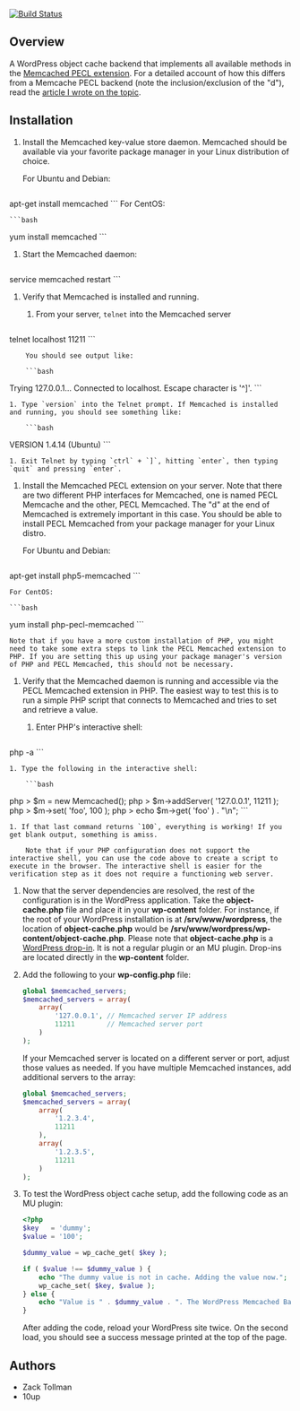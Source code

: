 [![Build Status](https://travis-ci.org/tollmanz/wordpress-memcached-backend.png?branch=master)](https://travis-ci.org/tollmanz/wordpress-memcached-backend)

## Overview

A WordPress object cache backend that implements all available methods in the [Memcached PECL extension](http://www.php.net/manual/en/class.memcached.php). For a detailed account of how this differs from a Memcache PECL backend (note the inclusion/exclusion of the "d"), read the [article I wrote on the topic](http://tollmanz.com/wordpress-memcached-object-cache/).

## Installation

1. Install the Memcached key-value store daemon. Memcached should be available via your favorite package manager in your Linux distribution of choice. 

	For Ubuntu and Debian:

	```bash
apt-get install memcached
	```
	For CentOS:

	```bash
yum install memcached
	```

1. Start the Memcached daemon:

	```bash
service memcached restart
	```

1. Verify that Memcached is installed and running. 

	1. From your server, `telnet` into the Memcached server

		```bash
telnet localhost 11211
		```
		
		You should see output like:

		```bash
Trying 127.0.0.1...
Connected to localhost.
Escape character is '^]'.
		```

	1. Type `version` into the Telnet prompt. If Memcached is installed and running, you should see something like:

		```bash
VERSION 1.4.14 (Ubuntu)
		```

	1. Exit Telnet by typing `ctrl` + `]`, hitting `enter`, then typing `quit` and pressing `enter`.

1. Install the Memcached PECL extension on your server. Note that there are two different PHP interfaces for Memcached, one is named PECL Memcache and the other, PECL Memcached. The "d" at the end of Memcached is extremely important in this case. You should be able to install PECL Memcached from your package manager for your Linux distro. 

	For Ubuntu and Debian:

	```bash
apt-get install php5-memcached
	```

	For CentOS:

	```bash
yum install php-pecl-memcached
	```

	Note that if you have a more custom installation of PHP, you might need to take some extra steps to link the PECL Memcached extension to PHP. If you are setting this up using your package manager's version of PHP and PECL Memcached, this should not be necessary.

1. Verify that the Memcached daemon is running and accessible via the PECL Memcached extension in PHP. The easiest way to test this is to run a simple PHP script that connects to Memcached and tries to set and retrieve a value.

	1. Enter PHP's interactive shell:

		```bash
php -a
		```

	1. Type the following in the interactive shell:

		```bash
php > $m = new Memcached();
php > $m->addServer( '127.0.0.1', 11211 );
php > $m->set( 'foo', 100 );
php > echo $m->get( 'foo' ) . "\n";
		```

	1. If that last command returns `100`, everything is working! If you get blank output, something is amiss.

		Note that if your PHP configuration does not support the interactive shell, you can use the code above to create a script to execute in the browser. The interactive shell is easier for the verification step as it does not require a functioning web server.

1. Now that the server dependencies are resolved, the rest of the configuration is in the WordPress application. Take the **object-cache.php** file and place it in your **wp-content** folder. For instance, if the root of your WordPress installation is at **/srv/www/wordpress**, the location of **object-cache.php** would be **/srv/www/wordpress/wp-content/object-cache.php**. Please note that **object-cache.php** is a [WordPress drop-in](http://hakre.wordpress.com/2010/05/01/must-use-and-drop-ins-plugins/). It is not a regular plugin or an MU plugin. Drop-ins are located directly in the **wp-content** folder.

1. Add the following to your **wp-config.php** file:

	```php
	global $memcached_servers;
	$memcached_servers = array(
	    array(
	        '127.0.0.1', // Memcached server IP address
	        11211        // Memcached server port
	    )
	);
	```

	If your Memcached server is located on a different server or port, adjust those values as needed. If you have multiple Memcached instances, add additional servers to the array:

	```php
	global $memcached_servers;
	$memcached_servers = array(
	    array(
	        '1.2.3.4',
	        11211
	    ),
	    array(
	        '1.2.3.5',
	        11211
	    )
	);
	```

1. To test the WordPress object cache setup, add the following code as an MU plugin:

	```php
	<?php
	$key   = 'dummy';
	$value = '100';

	$dummy_value = wp_cache_get( $key );

	if ( $value !== $dummy_value ) {
		echo "The dummy value is not in cache. Adding the value now.";
		wp_cache_set( $key, $value );
	} else {
		echo "Value is " . $dummy_value . ". The WordPress Memcached Backend is working!";
	}
	```

	After adding the code, reload your WordPress site twice. On the second load, you should see a success message printed at the top of the page.

## Authors

* Zack Tollman
* 10up
